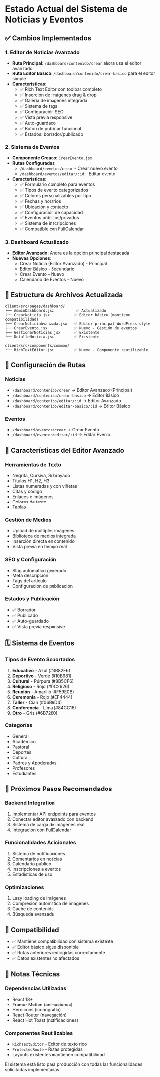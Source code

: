 # Estado Actual del Sistema de Noticias y Eventos

## ✅ Cambios Implementados

### 1. Editor de Noticias Avanzado
- **Ruta Principal**: `/dashboard/contenido/crear` ahora usa el editor avanzado
- **Ruta Editor Básico**: `/dashboard/contenido/crear-basico` para el editor simple
- **Características**:
  - ✅ Rich Text Editor con toolbar completo
  - ✅ Inserción de imágenes drag & drop
  - ✅ Galería de imágenes integrada
  - ✅ Sistema de tags
  - ✅ Configuración SEO
  - ✅ Vista previa responsive
  - ✅ Auto-guardado
  - ✅ Botón de publicar funcional
  - ✅ Estados: borrador/publicado

### 2. Sistema de Eventos
- **Componente Creado**: `CrearEvento.jsx`
- **Rutas Configuradas**:
  - `/dashboard/eventos/crear` - Crear nuevo evento
  - `/dashboard/eventos/editar/:id` - Editar evento
- **Características**:
  - ✅ Formulario completo para eventos
  - ✅ Tipos de evento categorizados
  - ✅ Colores personalizables por tipo
  - ✅ Fechas y horarios
  - ✅ Ubicación y contacto
  - ✅ Configuración de capacidad
  - ✅ Eventos públicos/privados
  - ✅ Sistema de inscripciones
  - ✅ Compatible con FullCalendar

### 3. Dashboard Actualizado
- **Editor Avanzado**: Ahora es la opción principal destacada
- **Nuevas Opciones**:
  - Crear Noticia (Editor Avanzado) - Principal
  - Editor Básico - Secundario
  - Crear Evento - Nuevo
  - Calendario de Eventos - Nuevo

## 📁 Estructura de Archivos Actualizada

```
client/src/pages/dashboard/
├── AdminDashboard.jsx          ✅ Actualizado
├── CrearNoticia.jsx           ✅ Editor básico (mantiene compatibilidad)
├── CrearNoticiaAvanzada.jsx   ✅ Editor principal WordPress-style
├── CrearEvento.jsx            ✅ Nuevo - Gestión de eventos
├── GestionarNoticias.jsx      ✅ Existente
└── DetalleNoticia.jsx         ✅ Existente

client/src/components/common/
└── RichTextEditor.jsx         ✅ Nuevo - Componente reutilizable
```

## 🔧 Configuración de Rutas

### Noticias
- `/dashboard/contenido/crear` → Editor Avanzado (Principal)
- `/dashboard/contenido/crear-basico` → Editor Básico
- `/dashboard/contenido/editar/:id` → Editor Avanzado
- `/dashboard/contenido/editar-basico/:id` → Editor Básico

### Eventos
- `/dashboard/eventos/crear` → Crear Evento
- `/dashboard/eventos/editar/:id` → Editar Evento

## 🎨 Características del Editor Avanzado

### Herramientas de Texto
- Negrita, Cursiva, Subrayado
- Títulos H1, H2, H3
- Listas numeradas y con viñetas
- Citas y código
- Enlaces e imágenes
- Colores de texto
- Tablas

### Gestión de Medios
- Upload de múltiples imágenes
- Biblioteca de medios integrada
- Inserción directa en contenido
- Vista previa en tiempo real

### SEO y Configuración
- Slug automático generado
- Meta descripción
- Tags del artículo
- Configuración de publicación

### Estados y Publicación
- ✅ Borrador
- ✅ Publicado
- ✅ Auto-guardado
- ✅ Vista previa responsive

## 🗓️ Sistema de Eventos

### Tipos de Evento Soportados
1. **Educativo** - Azul (#3B82F6)
2. **Deportivo** - Verde (#10B981)
3. **Cultural** - Púrpura (#8B5CF6)
4. **Religioso** - Rojo (#DC2626)
5. **Reunión** - Amarillo (#F59E0B)
6. **Ceremonia** - Rojo (#EF4444)
7. **Taller** - Cian (#06B6D4)
8. **Conferencia** - Lima (#84CC16)
9. **Otro** - Gris (#6B7280)

### Categorías
- General
- Académico
- Pastoral
- Deportes
- Cultura
- Padres y Apoderados
- Profesores
- Estudiantes

## 🚀 Próximos Pasos Recomendados

### Backend Integration
1. Implementar API endpoints para eventos
2. Conectar editor avanzado con backend
3. Sistema de carga de imágenes real
4. Integración con FullCalendar

### Funcionalidades Adicionales
1. Sistema de notificaciones
2. Comentarios en noticias
3. Calendario público
4. Inscripciones a eventos
5. Estadísticas de uso

### Optimizaciones
1. Lazy loading de imágenes
2. Compresión automática de imágenes
3. Cache de contenido
4. Búsqueda avanzada

## 🔄 Compatibilidad

- ✅ Mantiene compatibilidad con sistema existente
- ✅ Editor básico sigue disponible
- ✅ Rutas anteriores redirigidas correctamente
- ✅ Datos existentes no afectados

## 📝 Notas Técnicas

### Dependencias Utilizadas
- React 18+
- Framer Motion (animaciones)
- Heroicons (iconografía)
- React Router (navegación)
- React Hot Toast (notificaciones)

### Componentes Reutilizables
- `RichTextEditor` - Editor de texto rico
- `ProtectedRoute` - Rutas protegidas
- Layouts existentes mantienen compatibilidad

El sistema está listo para producción con todas las funcionalidades solicitadas implementadas.
